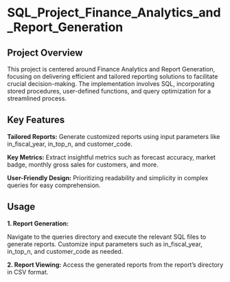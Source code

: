 # SQL_Project_Finance_Analytics_and_Report_Generation

## Project Overview

This project is centered around Finance Analytics and Report Generation, focusing on delivering efficient and tailored reporting solutions to facilitate crucial decision-making. The implementation involves SQL, incorporating stored procedures, user-defined functions, and query optimization for a streamlined process.

## Key Features

**Tailored Reports:** Generate customized reports using input parameters like in_fiscal_year, in_top_n, and customer_code.

**Key Metrics:** Extract insightful metrics such as forecast accuracy, market badge, monthly gross sales for customers, and more.

**User-Friendly Design:** Prioritizing readability and simplicity in complex queries for easy comprehension.




## Usage
**1. Report Generation:**

Navigate to the queries directory and execute the relevant SQL files to generate reports. Customize input parameters such as in_fiscal_year, in_top_n, and customer_code as needed.

**2. Report Viewing:**
Access the generated reports from the report’s directory in CSV format.
